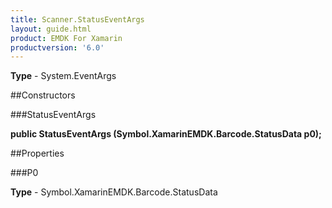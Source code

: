 ```yaml
---
title: Scanner.StatusEventArgs
layout: guide.html
product: EMDK For Xamarin 
productversion: '6.0' 
---
```


    

**Type** - System.EventArgs

##Constructors

###StatusEventArgs

**public StatusEventArgs (Symbol.XamarinEMDK.Barcode.StatusData p0);**


        

##Properties

###P0

        

**Type** - Symbol.XamarinEMDK.Barcode.StatusData
